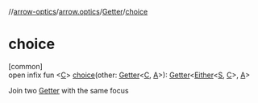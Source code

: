 //[arrow-optics](../../../index.md)/[arrow.optics](../index.md)/[Getter](index.md)/[choice](choice.md)

# choice

[common]\
open infix fun &lt;[C](choice.md)&gt; [choice](choice.md)(other: [Getter](index.md)&lt;[C](choice.md), [A](index.md)&gt;): [Getter](index.md)&lt;[Either](../../../../arrow-core/arrow-core/arrow.core/-either/index.md)&lt;[S](index.md), [C](choice.md)&gt;, [A](index.md)&gt;

Join two [Getter](index.md) with the same focus
